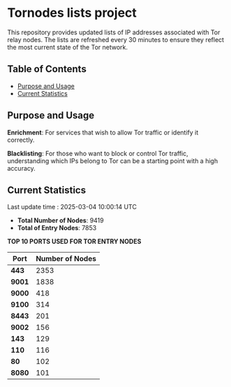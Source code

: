 # Tornodes lists project

This repository provides updated lists of IP addresses associated with Tor relay nodes. The lists are refreshed every 30 minutes to ensure they reflect the most current state of the Tor network.

## Table of Contents

- [Purpose and Usage](#purpose-and-usage)
- [Current Statistics](#current-statistics)


## Purpose and Usage

**Enrichment**: For services that wish to allow Tor traffic or identify it correctly.

**Blacklisting**: For those who want to block or control Tor traffic, understanding which IPs belong to Tor can be a starting point with a high accuracy.

## Current Statistics

Last update time : 2025-03-04 10:00:14 UTC

- **Total Number of Nodes**: 9419
- **Total of Entry Nodes**: 7853

**TOP 10 PORTS USED FOR TOR ENTRY NODES**

| **Port** | **Number of Nodes** |
|------|-----------------|
| **443**   | 2353  |
| **9001**   | 1838  |
| **9000**   | 418  |
| **9100**   | 314  |
| **8443**   | 201  |
| **9002**   | 156  |
| **143**   | 129  |
| **110**   | 116  |
| **80**   | 102  |
| **8080**   | 101  |

